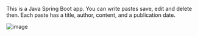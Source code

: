 This is a Java Spring Boot app. You can write pastes save, edit and delete then. Each paste has a title, author, content, and a publication date.

![image](https://github.com/rocsi13/PasteBinClone/assets/103496696/fb587a8a-c23d-4b23-8433-9868ae5ae746)
